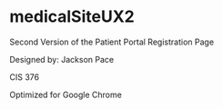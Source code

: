 # medicalSiteUX2

Second Version of the Patient Portal Registration Page

Designed by: Jackson Pace

CIS 376

Optimized for Google Chrome
